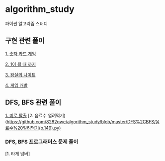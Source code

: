 # algorithm_study
파이썬 알고리즘 스터디

## 구현 관련 풀이
  [1. 숫자 카드 게임](https://github.com/8282qwe/algorithm_study/blob/master/그리디%20알고리즘/숫자카드%20게임(p.39).py)
  
  [2. 1이 될 때 까지](https://github.com/8282qwe/algorithm_study/blob/master/그리디%20알고리즘/1이%20될%20때까지(p.99).py)
  
  [3. 왕실의 나이트](https://github.com/8282qwe/algorithm_study/blob/master/구현/왕실의%20나이트(p.115).py)
  
  [4. 게임 개발](https://github.com/8282qwe/algorithm_study/blob/master/구현/게임%20개발(p.118).py)

## DFS, BFS 관련 풀이
[1. 미로 탈출](https://github.com/8282qwe/algorithm_study/blob/master/DFS%2CBFS/미로%20탈출(p.153).py)
[2. 음료수 얼려먹기)(https://github.com/8282qwe/algorithm_study/blob/master/DFS%2CBFS/음료수%20얼려먹기(p.149).py)
### DFS, BFS 프로그래머스 문제 풀이
[1. 타게 넘버]
